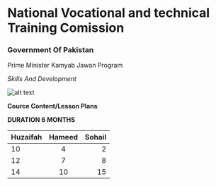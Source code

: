 # National Vocational and technical Training Comission 
### Government Of Pakistan



Prime Minister Kamyab Jawan Program

_Skills And Development_

![alt text](https://nation.com.pk/print_images/medium/2019-03-04/over-550-000-apply-on-navttc-s-job-portal-1551647029-1640.jpg)

**Cource Content/Lesson Plans**


**DURATION 6 MONTHS**

| Huzaifah        | Hameed           | Sohail  |
| --------------- |:----------------:| -------:|
| 10              | 4                | 2       |
| 12              | 7                | 8       |
| 14              | 10               | 15      |
